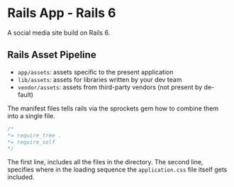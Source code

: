 # Rails App - Rails 6

A social media site build on Rails 6.

## Rails Asset Pipeline

- `app/assets`: assets specific to the present application
- `lib/assets`: assets for libraries written by your dev team
- `vendor/assets`: assets from third-party vendors (not present by de- fault)

The manifest files tells rails via the sprockets gem how to combine them into a
single file.

```css
/*
*= require_tree .
*= require_self
*/
```

The first line, includes all the files in the directory. The second line,
specifies where in the loading sequence the `application.css` file itself gets
included.
